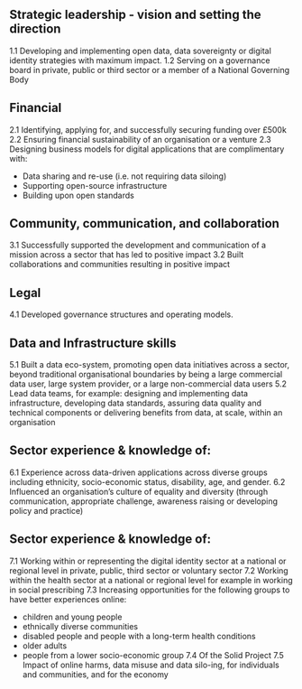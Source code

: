 ## Strategic leadership - vision and setting the direction			
1.1 Developing and implementing open data, data sovereignty or digital identity strategies with maximum impact.
1.2 Serving on a governance board in private, public or third sector or a member of a National Governing Body	

## Financial
2.1 Identifying, applying for, and successfully securing funding over £500k
2.2 Ensuring financial sustainability of an organisation or a venture
2.3 Designing business models for digital applications that are complimentary with:
 - Data sharing and re-use (i.e. not requiring data siloing)
 - Supporting open-source infrastructure
 - Building upon open standards

## Community, communication, and collaboration
3.1 Successfully supported the development and communication of a mission across a sector that has led to positive impact
3.2 Built collaborations and communities resulting in positive impact

## Legal
4.1 Developed governance structures and operating models.

## Data and Infrastructure skills
5.1 Built a data eco-system, promoting open data initiatives across a sector, beyond traditional organisational boundaries by being a large commercial data user, large system provider, or a large non-commercial data users
5.2 Lead data teams, for example: designing and implementing data infrastructure, developing data standards, assuring data quality and technical components or delivering benefits from data, at scale, within an organisation

## Sector experience & knowledge of:
6.1 Experience across data-driven applications across diverse groups including ethnicity, socio-economic status, disability, age, and gender.
6.2 Influenced an organisation’s culture of equality and diversity (through communication, appropriate challenge, awareness raising or developing policy and practice)

## Sector experience & knowledge of:
7.1 Working within or representing the digital identity sector at a national or regional level in private, public, third sector or voluntary sector
7.2 Working within the health sector at a national or regional level for example in working in social prescribing
7.3 Increasing opportunities for the following groups to have better experiences online:
- children and young people
- ethnically diverse communities
- disabled people and people with a long-term health conditions
- older adults
- people from a lower socio-economic group
7.4 Of the Solid Project
7.5 Impact of online harms, data misuse and data silo-ing, for individuals and communities, and for the economy
